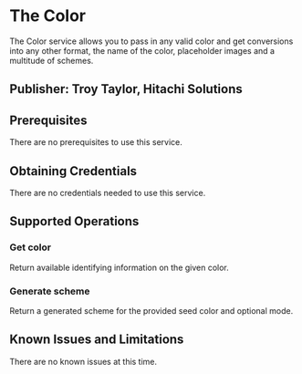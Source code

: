 # The Color
The Color service allows you to pass in any valid color and get conversions into any other format, the name of the color, placeholder images and a multitude of schemes.

## Publisher: Troy Taylor, Hitachi Solutions

## Prerequisites
There are no prerequisites to use this service.

## Obtaining Credentials
There are no credentials needed to use this service.

## Supported Operations
### Get color
Return available identifying information on the given color.
### Generate scheme
Return a generated scheme for the provided seed color and optional mode.

## Known Issues and Limitations
There are no known issues at this time.
